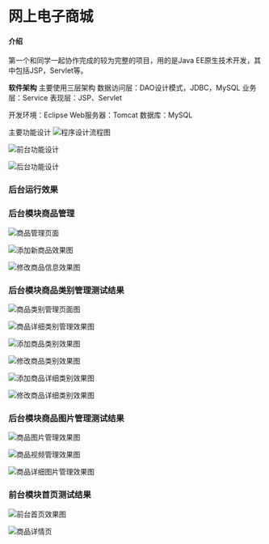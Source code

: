 # 网上电子商城

#### 介绍
第一个和同学一起协作完成的较为完整的项目，用的是Java EE原生技术开发，其中包括JSP，Servlet等。

 **软件架构** 
主要使用三层架构
数据访问层：DAO设计模式，JDBC，MySQL
业务层：Service
表现层：JSP、Servlet

开发环境：Eclipse Web服务器：Tomcat 数据库：MySQL

主要功能设计
![程序设计流程图](https://images.gitee.com/uploads/images/2020/0201/141922_e032904f_5486861.png "屏幕截图.png")

![前台功能设计](https://images.gitee.com/uploads/images/2020/0201/141933_ef9f65a6_5486861.png "屏幕截图.png")

![后台功能设计](https://images.gitee.com/uploads/images/2020/0201/141941_acaba1ab_5486861.png "屏幕截图.png")

### 后台运行效果

### 后台模块商品管理

![商品管理页面](https://images.gitee.com/uploads/images/2020/0202/101334_f221327c_5486861.png "屏幕截图.png")

![添加新商品效果图](https://images.gitee.com/uploads/images/2020/0202/101329_2e743376_5486861.png "屏幕截图.png")

![修改商品信息效果图](https://images.gitee.com/uploads/images/2020/0202/101305_dd2f7829_5486861.png "屏幕截图.png")

### 后台模块商品类别管理测试结果

![商品类别管理页面图](https://images.gitee.com/uploads/images/2020/0202/101249_e7ff9211_5486861.png "屏幕截图.png")
 
![商品详细类别管理效果图](https://images.gitee.com/uploads/images/2020/0202/101242_b5bcd817_5486861.png "屏幕截图.png")

![添加商品类别效果图](https://images.gitee.com/uploads/images/2020/0202/101235_6e1c3f11_5486861.png "屏幕截图.png")

![修改商品类别效果图](https://images.gitee.com/uploads/images/2020/0202/101229_8d469eaa_5486861.png "屏幕截图.png")

![添加商品详细类别效果图](https://images.gitee.com/uploads/images/2020/0202/101223_70c5f94f_5486861.png "屏幕截图.png")

![修改商品详细类别效果图](https://images.gitee.com/uploads/images/2020/0202/101218_aad40866_5486861.png "屏幕截图.png")

### 后台模块商品图片管理测试结果

![商品图片管理效果图](https://images.gitee.com/uploads/images/2020/0202/101208_0c272e64_5486861.png "屏幕截图.png")
 
![商品视频管理效果图](https://images.gitee.com/uploads/images/2020/0202/101158_f058f191_5486861.png "屏幕截图.png") 

![商品详细图片管理效果图](https://images.gitee.com/uploads/images/2020/0202/101150_0dda7d24_5486861.png "屏幕截图.png")

### 前台模块首页测试结果

![前台首页效果图](https://images.gitee.com/uploads/images/2020/0202/101137_07296199_5486861.png "屏幕截图.png")

![商品详情页 ](https://images.gitee.com/uploads/images/2020/0202/101127_1150bd26_5486861.png "屏幕截图.png")


